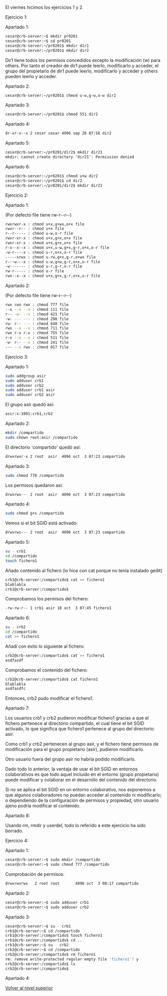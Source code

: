 El viernes hicimos los ejercicios 1 y 2.

Ejercicio 1:

Apartado 1:

```bash
cesar@crb-server:~$ mkdir pr0201
cesar@crb-server:~$ cd pr0201
cesar@crb-server:~/pr0201$ mkdir dir1
cesar@crb-server:~/pr0201$ mkdir dir2
```

Dir1 tiene todos los permisos concedidos excepto la modificación (w) para others.
Por tanto el creador de dir1 puede leerlo, modificarlo y acceder, el grupo del propietario de dir1 puede leerlo, modificarlo y acceder y others pueden leerlo y acceder.

Apartado 2:

```bash
cesar@crb-server:~/pr0201$ chmod u-w,g-w,o-w dir2
```

Apartado 3:

```bash
cesar@crb-server:~/pr0201$ chmod 551 dir2
```

Apartado 4:

```bash
dr-xr-x--x 2 cesar cesar 4096 sep 26 07:58 dir2
```

Apartado 5:

```bash
cesar@crb-server:~/pr0201/dir2$ mkdir dir21
mkdir: cannot create directory ‘dir21’: Permission denied
```

Apartado 6:

```bash
cesar@crb-server:~/pr0201$ chmod u+w dir2
cesar@crb-server:~/pr0201$ cd dir2
cesar@crb-server:~/pr0201/dir2$ mkdir dir21
```

Ejercicio 2:

Apartado 1:

(Por defecto file tiene rw-r--r--)

```bash
rwxrwxr-x : chmod u+x,g+wx,o+x file
rwxr--r-- : chmod u+x file
r--r----- : chmod u-w,o-r file
rwxr-xr-x : chmod u+x,g+x,o+x file
rwxr-xr-x : chmod u+x,g+x,o+x file
r-x--x--x : chmod u+x,u-w,g+x,g-r,o+x,o-r file
-w-r----x : chmod u-r,o+x,o-r file
-----xrwx : chmod u-rw,g+x,g-r,o+wx file
r---w---x : chmod u-w,g+w,g-r,o+x,o-r file
-w------- : chmod u-r,g-r,o-r file
rw-r----- : chmod o-r file
rwx--x--x : chmod u+x,g+x,g-r,o+x,o-r file
```

Apartado 2:

(Por defecto file tiene rw-r--r--)

```bash
rwx rwx rwx : chmod 777 file
--x --x --x : chmod 111 file
r-- -w- --x : chmod 421 file
-w- --- --- : chmod 200 file
rw- r-- --- : chmod 640 file
rwx --x --x : chmod 711 file
rwx r-x r-x : chmod 755 file
r-x --x --x : chmod 511 file
-w- r-- --x : chmod 241 file
--- --x rwx : chmod 017 file
```

Ejercicio 3:

Apartado 1:

```bash
sudo addgroup asir
sudo adduser crb1
sudo adduser crb2
sudo adduser crb1 asir
sudo adduser crb2 asir
```

El grupo asir quedó así:

```bash
asir:x:1001:crb1,crb2
```

Apartado 2:

```bash
mkdir /compartido
sudo chown root:asir /compartido
```

El directorio 'compartido' quedó así:

```bash
drwxrwxr-x 2 root  asir  4096 oct  3 07:23 compartido
```

 Apartado 3:

```bash
sudo chmod 770 /compartido
```

Los permisos quedaron así:

```bash
drwxrwx--- 2 root  asir  4096 oct  3 07:23 compartido
```

Apartado 4:

```bash
sudo chmod g+s /compartido
```

Vemos si el bit SGID está activado:

```bash
drwxrws--- 2 root  asir  4096 oct  3 07:23 compartido
```
Apartado 5:

```bash
su - crb1
cd /compartido
touch fichero1
```

Añado contenido al fichero (lo hice con cat porque no tenía instalado gedit)

```bash
crb1@crb-server:/compartido$ cat >> fichero1
blablabla
crb1@crb-server:/compartido$
```

Comprobamos los permisos del fichero:

```bash
-rw-rw-r-- 1 crb1 asir 10 oct  3 07:45 fichero1
```

Apartado 6:

```bash
su - crb2
cd /compartido
cat >> fichero1
```

Añadí con éxito lo siguiente al fichero:

```bash
crb2@crb-server:/compartido$ cat >> fichero1
asdfasdf
```

Comprobamos el contenido del fichero:

```bash
crb2@crb-server:/compartido$ cat fichero1
blablabla
asdfasdfc
```

Entonces, crb2 pudo modificar el fichero1.

Apartado 7:

Los usuarios crb1 y crb2 pudieron modificar fichero1 gracias a que el fichero pertenece al directorio compartido, el cual tiene el bit SGID activado, lo que significa que fichero1 pertenece al grupo del directorio: asir. 

Como crb1 y crb2 pertenecen al grupo asir, y el fichero tiene permisos de modificación para el grupo propietario (asir), pudieron modificarlo. 

Otro usuario fuera del grupo asir no habría podido modificarlo.

Dado todo lo anterior, la ventaja de usar el bit SGID en entornos colaborativos es que todo aquel incluido en el entorno (grupo propietario) puede modificar y colaborar en el desarrollo del contenido del directorio.

Si no se aplica el bit SGID en un entorno colaborativo, nos exponemos a que algunos colaboradores no puedan acceder al contenido ni modificarlo; o dependiendo de la configuración de permisos y propiedad, otro usuario ajeno podría modificar el contenido.

Apartado 8:

Usando rm, rmdir y userdel, todo lo referido a este ejercicio ha sido borrado.

Ejercicio 4:

Apartado 1:

```bash
cesar@crb-server:~$ sudo mkdir /compartido
cesar@crb-server:~$ sudo chmod 777 /compartido
```

Comprobación de permisos:

```bash
drwxrwxrwx   2 root root       4096 oct  3 08:17 compartido
```

Apartado 2:

```bash
cesar@crb-server:~$ sudo adduser crb1
cesar@crb-server:~$ sudo adduser crb2
```

Apartado 3:

```bash
cesar@crb-server:~$ su - crb1
crb1@crb-server:~$ cd /compartido
crb1@crb-server:/compartido$ touch fichero1
crb1@crb-server:/compartido$ cd ..
crb1@crb-server:~$ su - crb2
crb2@crb-server:~$ cd /compartido
crb2@crb-server:/compartido$ rm fichero1
rm: remove write-protected regular empty file 'fichero1'? y
crb2@crb-server:/compartido$ ls
crb2@crb-server:/compartido$
```

Apartado 4:



[Volver al nivel superior](..)